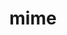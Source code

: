 ---
layout: default
title: mime
parent: Standard Library
nav_order: 10
permalink: /standard/mime
---